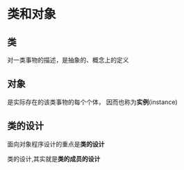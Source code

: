 # 类和对象

## 类

对一类事物的描述，是抽象的、概念上的定义

## 对象

是实际存在的该类事物的每个个体， 因而也称为**实例**(instance)

## 类的设计

面向对象程序设计的重点是**类的设计**

类的设计,其实就是**类的成员的设计**
